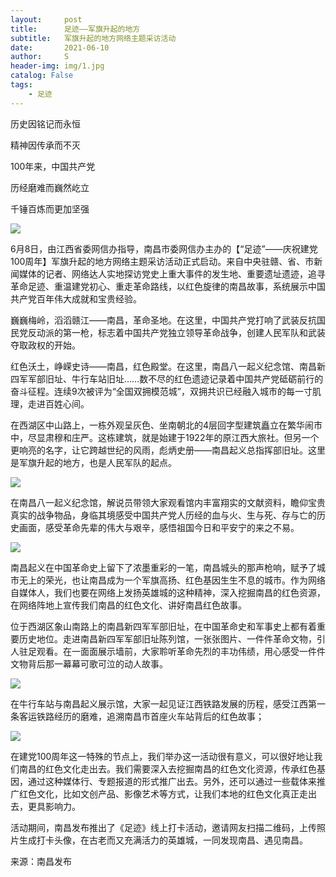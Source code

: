 ```yaml
---
layout:     post
title:      足迹——军旗升起的地方
subtitle:   军旗升起的地方网络主题采访活动
date:       2021-06-10
author:     S
header-img: img/1.jpg
catalog: False
tags:
    - 足迹
---
```


历史因铭记而永恒

精神因传承而不灭

100年来，中国共产党

历经磨难而巍然屹立

千锤百炼而更加坚强

![](https://raw.githubusercontent.com/shaosb/shaosb.github.io/master/img/4.png)

6月8日，由江西省委网信办指导，南昌市委网信办主办的【“足迹”——庆祝建党100周年】军旗升起的地方网络主题采访活动正式启动。来自中央驻赣、省、市新闻媒体的记者、网络达人实地探访党史上重大事件的发生地、重要遗址遗迹，追寻革命足迹、重温建党初心、重走革命路线，以红色旋律的南昌故事，系统展示中国共产党百年伟大成就和宝贵经验。

巍巍梅岭，滔滔赣江——南昌，革命圣地。在这里，中国共产党打响了武装反抗国民党反动派的第一枪，标志着中国共产党独立领导革命战争，创建人民军队和武装夺取政权的开始。

红色沃土，峥嵘史诗——南昌，红色殿堂。在这里，南昌八一起义纪念馆、南昌新四军军部旧址、牛行车站旧址……数不尽的红色遗迹记录着中国共产党砥砺前行的奋斗征程。连续9次被评为“全国双拥模范城”，双拥共识已经融入城市的每一寸肌理，走进百姓心间。

在西湖区中山路上，一栋外观呈灰色、坐南朝北的4层回字型建筑矗立在繁华闹市中，尽显肃穆和庄严。这栋建筑，就是始建于1922年的原江西大旅社。但另一个更响亮的名字，让它跨越世纪的风雨，彪炳史册——南昌起义总指挥部旧址。这里是军旗升起的地方，也是人民军队的起点。

![](https://imagepphcloud.thepaper.cn/pph/image/136/322/578.jpg)

在南昌八一起义纪念馆，解说员带领大家观看馆内丰富翔实的文献资料，瞻仰宝贵真实的战争物品，身临其境感受中国共产党人历经的血与火、生与死、存与亡的历史画面，感受革命先辈的伟大与艰辛，感悟祖国今日和平安宁的来之不易。

![](https://imagepphcloud.thepaper.cn/pph/image/136/322/581.jpg)

南昌起义在中国革命史上留下了浓墨重彩的一笔，南昌城头的那声枪响，赋予了城市无上的荣光，也让南昌成为一个军旗高扬、红色基因生生不息的城市。作为网络自媒体人，我们也要在网络上发扬英雄城的这种精神，深入挖掘南昌的红色资源，在网络阵地上宣传我们南昌的红色文化、讲好南昌红色故事。

位于西湖区象山南路上的南昌新四军军部旧址，在中国革命史和军事史上都有着重要历史地位。走进南昌新四军军部旧址陈列馆，一张张图片、一件件革命文物，引人驻足观看。在一面面展示墙前，大家聆听革命先烈的丰功伟绩，用心感受一件件文物背后那一幕幕可歌可泣的动人故事。

![](https://imagepphcloud.thepaper.cn/pph/image/136/322/587.jpg)

在牛行车站与南昌起义展示馆，大家一起见证江西铁路发展的历程，感受江西第一条客运铁路经历的磨难，追溯南昌市首座火车站背后的红色故事；

![](https://imagepphcloud.thepaper.cn/pph/image/136/322/591.jpg)

在建党100周年这一特殊的节点上，我们举办这一活动很有意义，可以很好地让我们南昌的红色文化走出去。我们需要深入去挖掘南昌的红色文化资源，传承红色基因，通过这种媒体行、专题报道的形式推广出去。另外，还可以通过一些载体来推广红色文化，比如文创产品、影像艺术等方式，让我们本地的红色文化真正走出去，更具影响力。

活动期间，南昌发布推出了《足迹》线上打卡活动，邀请网友扫描二维码，上传照片生成打卡头像，在古老而又充满活力的英雄城，一同发现南昌、遇见南昌。

来源：南昌发布